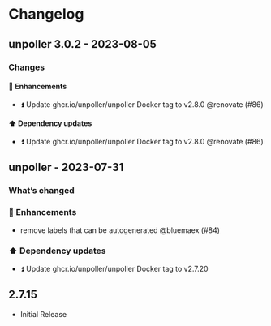 # Changelog

## unpoller 3.0.2 - 2023-08-05

### Changes

#### 🚀 Enhancements

- ⏫ Update ghcr.io/unpoller/unpoller Docker tag to v2.8.0 @renovate (#86)

#### ⬆️ Dependency updates

- ⏫ Update ghcr.io/unpoller/unpoller Docker tag to v2.8.0 @renovate (#86)

## unpoller - 2023-07-31

### What’s changed

### 🚀 Enhancements

- remove labels that can be autogenerated @bluemaex (#84)

### ⬆️ Dependency updates

- ⏫ Update ghcr.io/unpoller/unpoller Docker tag to v2.7.20

## 2.7.15

- Initial Release
